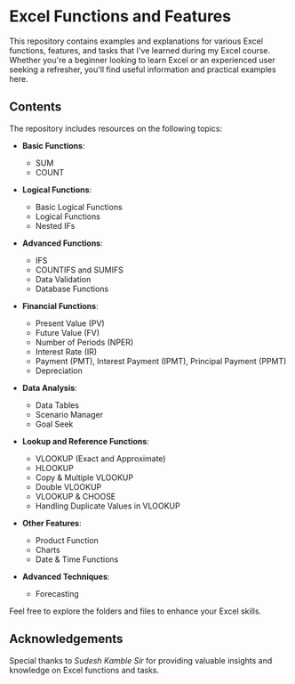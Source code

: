 # Excel Functions and Features

This repository contains examples and explanations for various Excel functions, features, and tasks that I've learned during my Excel course. Whether you're a beginner looking to learn Excel or an experienced user seeking a refresher, you'll find useful information and practical examples here.

## Contents

The repository includes resources on the following topics:

- **Basic Functions**:
  - SUM
  - COUNT

- **Logical Functions**:
  - Basic Logical Functions
  - Logical Functions
  - Nested IFs

- **Advanced Functions**:
  - IFS
  - COUNTIFS and SUMIFS
  - Data Validation
  - Database Functions

- **Financial Functions**:
  - Present Value (PV)
  - Future Value (FV)
  - Number of Periods (NPER)
  - Interest Rate (IR)
  - Payment (PMT), Interest Payment (IPMT), Principal Payment (PPMT)
  - Depreciation

- **Data Analysis**:
  - Data Tables
  - Scenario Manager
  - Goal Seek

- **Lookup and Reference Functions**:
  - VLOOKUP (Exact and Approximate)
  - HLOOKUP
  - Copy & Multiple VLOOKUP
  - Double VLOOKUP
  - VLOOKUP & CHOOSE
  - Handling Duplicate Values in VLOOKUP

- **Other Features**:
  - Product Function
  - Charts
  - Date & Time Functions

- **Advanced Techniques**:
  - Forecasting
 

Feel free to explore the folders and files to enhance your Excel skills.


## Acknowledgements

Special thanks to *Sudesh Kamble Sir* for providing valuable insights and knowledge on Excel functions and tasks.
